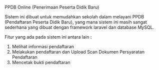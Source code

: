 PPDB Online (Penerimaan Peserta Didik Baru)

Sistem ini dibuat untuk memudahkan sekolah dalam melayani PPDB (Pendaftaran Peserta Didik Baru), yang mana sistem ini masih sangat sederhana yang dibuat dengan framework laravel dan database MySQL. 

Fitur yang ada pada sistem ini antara lain : 
1. Melihat informasi pendaftaran 
2. Melakukan pendaftaran dan Upload Scan Dokumen Persyaratan Pendaftaran 
3. Mencetak bukti pendaftaran
